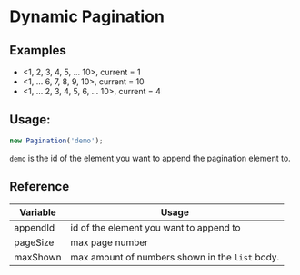 # Dynamic Pagination
## Examples
* <1, 2, 3, 4, 5, ... 10>, current = 1
* <1, ... 6, 7, 8, 9, 10>, current = 10
* <1, ... 2, 3, 4, 5, 6, ... 10>, current = 4

## Usage:
```javascript
new Pagination('demo');
```
`demo` is the id of the element you want to append the pagination element to.

## Reference
Variable | Usage
--------- | --------
appendId | id of the element you want to append to 
pageSize | max page number
maxShown | max amount of numbers shown in the `list` body.